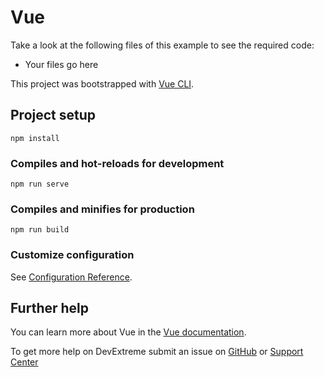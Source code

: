 # Vue 

Take a look at the following files of this example to see the required code: 

- Your files go here

This project was bootstrapped with [Vue CLI](https://cli.vuejs.org/).

## Project setup

```
npm install
```

### Compiles and hot-reloads for development
```
npm run serve
```

### Compiles and minifies for production
```
npm run build
```

### Customize configuration
See [Configuration Reference](https://cli.vuejs.org/config/).

## Further help

You can learn more about Vue in the [Vue documentation](https://vuejs.org/v2/guide/).

To get more help on DevExtreme submit an issue on [GitHub](https://github.com/DevExpress/devextreme/issues) or [Support Center](https://www.devexpress.com/Support/Center/Question/Create)
